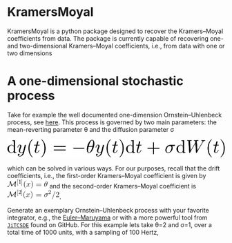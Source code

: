 # KramersMoyal
KramersMoyal is a python package designed to recover the Kramers–Moyal coefficients from data. The package is currently capable of recovering one- and two-dimensional Kramers–Moyal coefficients, i.e., from data with one or two dimensions

# A one-dimensional stochastic process
Take for example the well documented one-dimension Ornstein–Uhlenbeck process, see [here](https://en.wikipedia.org/wiki/Ornstein%E2%80%93Uhlenbeck_process). This process is governed by two main parameters: the mean-reverting parameter &theta; and the diffusion parameter &sigma;

![Ornstein–Uhlenbeck process](other/OU_eq.png)

which can be solved in various ways. For our purposes, recall that the drift coefficients, i.e., the first-order Kramers–Moyal coefficient is given by ![first-order Kramers–Moyal coefficient of an Ornstein–Uhlenbeck process](other/KM_1.png) and the second-order Kramers–Moyal coefficient is ![second-order Kramers–Moyal coefficient of an Ornstein–Uhlenbeck process](other/KM_2.png).

Generate an exemplary Ornstein–Uhlenbeck process with your favorite integrator, e.g., the [Euler–Maruyama](https://en.wikipedia.org/wiki/Euler%E2%80%93Maruyama_method) or with a more powerful tool from [`JiTCSDE`](https://github.com/neurophysik/jitcsde) found on GitHub.
For this example lets take  &theta;=2 and &sigma;=1, over a total time of 1000 units, with a sampling of 100 Hertz,
